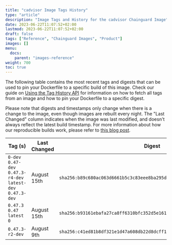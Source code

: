 ```yaml
---
title: "cadvisor Image Tags History"
type: "article"
description: "Image Tags and History for the cadvisor Chainguard Image"
date: 2023-06-22T11:07:52+02:00
lastmod: 2023-06-22T11:07:52+02:00
draft: false
tags: ["Reference", "Chainguard Images", "Product"]
images: []
menu:
  docs:
    parent: "images-reference"
weight: 700
toc: true
---
```


The following table contains the most recent tags and digests that can be used to pin your Dockerfile to a specific build of this image. Check our guide on [Using the Tag History API](/chainguard/chainguard-images/using-the-tag-history-api/) for information on how to fetch all tags from an image and how to pin your Dockerfile to a specific digest.

Please note that digests and timestamps only change when there is a change to the image, even though images are rebuilt every night. The "Last Changed" column indicates when the image was last modified, and doesn't always reflect the latest build timestamp. For more information about how our reproducible builds work, please refer to [this blog post](https://www.chainguard.dev/unchained/reproducing-chainguards-reproducible-image-builds).

| Tag (s)                                                       | Last Changed | Digest                                                                    |
|---------------------------------------------------------------|--------------|---------------------------------------------------------------------------|
|  `0-dev` `0.47-dev` `0.47.3-r4-dev` `latest-dev` `0.47.3-dev` | August 15th  | `sha256:b89c680ac063d6661b5c3c83eee8ba295d3d552162b6c0c01b14853531e77e0d` |
|  `0.47.3` `0.47` `latest` `0`                                 | August 15th  | `sha256:b93161ebafa27ca8ff6310bfc352d5e161fe8a09ba96b799336c5167aeb35dc2` |
|  `0.47.3-r2-dev`                                              | August 9th   | `sha256:c41ed81b8df321e1d47a608db22d8dcff11a242d6b41e82d7896cbd6ea5bb688` |
